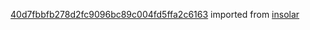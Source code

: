 [40d7fbbfb278d2fc9096bc89c004fd5ffa2c6163](https://github.com/insolar/insolar/commit/40d7fbbfb278d2fc9096bc89c004fd5ffa2c6163) imported from [insolar](https://github.com/insolar/insolar)
